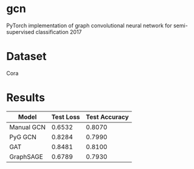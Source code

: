 # gcn

PyTorch implementation of graph convolutional neural network for semi-supervised classification 2017

# Dataset

Cora

# Results 

| Model          | Test Loss | Test Accuracy |
|----------------|-----------|---------------|
| Manual GCN     | 0.6532 | 0.8070  |
| PyG GCN        | 0.8284 | 0.7990  |
| GAT            | 0.8481 | 0.8100  |
| GraphSAGE      | 0.6789 | 0.7930  |
